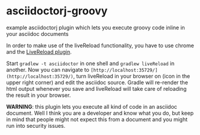 # asciidoctorj-groovy
example asciidoctorj plugin which lets you execute groovy code inline in your asciidoc documents

In order to make use of the liveReload functionality, you have to use chrome and the [LiveReload plugin](https://chrome.google.com/webstore/detail/livereload/jnihajbhpnppcggbcgedagnkighmdlei/related?hl=en).

Start `gradlew -t asciidoctor` in one shell and `gradlew liveReload` in another. Now you can navigate to `[http://localhost:35729/](http://localhost:35729/)`, turn liveReload in your browser on (icon in the upper right corner) and edit the asciidoc source. Gradle will re-render the html output whenever you save and liveReload will take care of reloading the result in your browser.

**WARNING**: this plugin lets you execute all kind of code in an asciidoc document. Well I think you are a developer and know what you do, but keep in mind that people might not expect this from a document and you might run into security issues.
